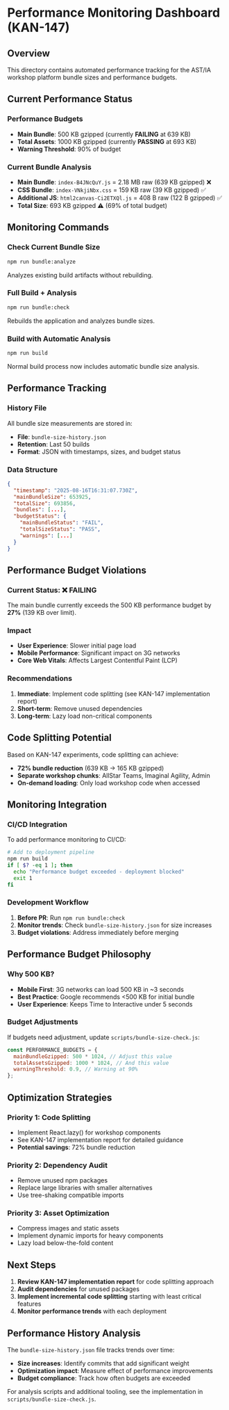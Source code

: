 # Performance Monitoring Dashboard (KAN-147)

## Overview
This directory contains automated performance tracking for the AST/IA workshop platform bundle sizes and performance budgets.

## Current Performance Status

### Performance Budgets
- **Main Bundle**: 500 KB gzipped (currently **FAILING** at 639 KB)
- **Total Assets**: 1000 KB gzipped (currently **PASSING** at 693 KB)
- **Warning Threshold**: 90% of budget

### Current Bundle Analysis
- **Main Bundle**: `index-B4JNcQuY.js` = 2.18 MB raw (639 KB gzipped) ❌
- **CSS Bundle**: `index-VNkjiNbx.css` = 159 KB raw (39 KB gzipped) ✅
- **Additional JS**: `html2canvas-Ci2ETXQl.js` = 408 B raw (122 B gzipped) ✅
- **Total Size**: 693 KB gzipped ⚠️ (69% of total budget)

## Monitoring Commands

### Check Current Bundle Size
```bash
npm run bundle:analyze
```
Analyzes existing build artifacts without rebuilding.

### Full Build + Analysis
```bash
npm run bundle:check
```
Rebuilds the application and analyzes bundle sizes.

### Build with Automatic Analysis
```bash
npm run build
```
Normal build process now includes automatic bundle size analysis.

## Performance Tracking

### History File
All bundle size measurements are stored in:
- **File**: `bundle-size-history.json`
- **Retention**: Last 50 builds
- **Format**: JSON with timestamps, sizes, and budget status

### Data Structure
```json
{
  "timestamp": "2025-08-16T16:31:07.730Z",
  "mainBundleSize": 653925,
  "totalSize": 693856,
  "bundles": [...],
  "budgetStatus": {
    "mainBundleStatus": "FAIL",
    "totalSizeStatus": "PASS",
    "warnings": [...]
  }
}
```

## Performance Budget Violations

### Current Status: ❌ FAILING
The main bundle currently exceeds the 500 KB performance budget by **27%** (139 KB over limit).

### Impact
- **User Experience**: Slower initial page load
- **Mobile Performance**: Significant impact on 3G networks
- **Core Web Vitals**: Affects Largest Contentful Paint (LCP)

### Recommendations
1. **Immediate**: Implement code splitting (see KAN-147 implementation report)
2. **Short-term**: Remove unused dependencies
3. **Long-term**: Lazy load non-critical components

## Code Splitting Potential

Based on KAN-147 experiments, code splitting can achieve:
- **72% bundle reduction** (639 KB → 165 KB gzipped)
- **Separate workshop chunks**: AllStar Teams, Imaginal Agility, Admin
- **On-demand loading**: Only load workshop code when accessed

## Monitoring Integration

### CI/CD Integration
To add performance monitoring to CI/CD:
```bash
# Add to deployment pipeline
npm run build
if [ $? -eq 1 ]; then
  echo "Performance budget exceeded - deployment blocked"
  exit 1
fi
```

### Development Workflow
1. **Before PR**: Run `npm run bundle:check`
2. **Monitor trends**: Check `bundle-size-history.json` for size increases
3. **Budget violations**: Address immediately before merging

## Performance Budget Philosophy

### Why 500 KB?
- **Mobile First**: 3G networks can load 500 KB in ~3 seconds
- **Best Practice**: Google recommends <500 KB for initial bundle
- **User Experience**: Keeps Time to Interactive under 5 seconds

### Budget Adjustments
If budgets need adjustment, update `scripts/bundle-size-check.js`:
```javascript
const PERFORMANCE_BUDGETS = {
  mainBundleGzipped: 500 * 1024, // Adjust this value
  totalAssetsGzipped: 1000 * 1024, // And this value
  warningThreshold: 0.9, // Warning at 90%
};
```

## Optimization Strategies

### Priority 1: Code Splitting
- Implement React.lazy() for workshop components
- See KAN-147 implementation report for detailed guidance
- **Potential savings**: 72% bundle reduction

### Priority 2: Dependency Audit
- Remove unused npm packages
- Replace large libraries with smaller alternatives
- Use tree-shaking compatible imports

### Priority 3: Asset Optimization
- Compress images and static assets
- Implement dynamic imports for heavy components
- Lazy load below-the-fold content

## Next Steps

1. **Review KAN-147 implementation report** for code splitting approach
2. **Audit dependencies** for unused packages
3. **Implement incremental code splitting** starting with least critical features
4. **Monitor performance trends** with each deployment

## Performance History Analysis

The `bundle-size-history.json` file tracks trends over time:
- **Size increases**: Identify commits that add significant weight
- **Optimization impact**: Measure effect of performance improvements
- **Budget compliance**: Track how often budgets are exceeded

For analysis scripts and additional tooling, see the implementation in `scripts/bundle-size-check.js`.